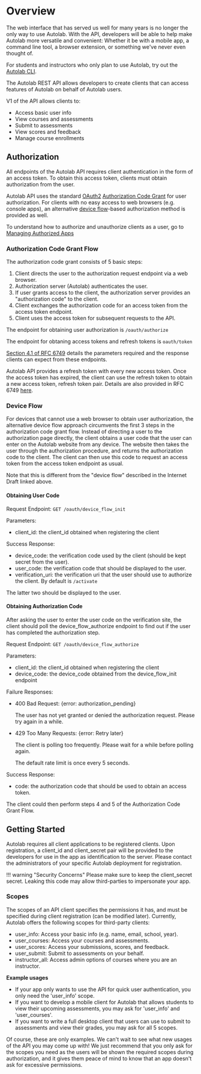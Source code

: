 # Overview

The web interface that has served us well for many years is no longer the only way to use Autolab. With the API, developers will be able to help make Autolab more versatile and convenient: Whether it be with a mobile app, a command line tool, a browser extension, or something we've never even thought of.

For students and instructors who only plan to use Autolab, try out the [Autolab CLI](/docs/command-line-interface/).

The Autolab REST API allows developers to create clients that can access features of Autolab on behalf of Autolab users.

V1 of the API allows clients to:

-   Access basic user info
-   View courses and assessments
-   Submit to assessments
-   View scores and feedback
-   Manage course enrollments

## Authorization

All endpoints of the Autolab API requires client authentication in the form of an access token. To obtain this access token, clients must obtain authorization from the user.

Autolab API uses the standard [OAuth2](https://tools.ietf.org/html/rfc6749) [Authorization Code Grant](https://tools.ietf.org/html/rfc6749#section-4.1) for user authorization. For clients with no easy access to web browsers (e.g. console apps), an alternative [device flow](https://tools.ietf.org/html/draft-ietf-oauth-device-flow-07)-based authorization method is provided as well.

To understand how to authorize and unauthorize clients as a user, go to [Managing Authorized Apps](/docs/api-managing-authorized-apps/)

### Authorization Code Grant Flow

The authorization code grant consists of 5 basic steps:

1. Client directs the user to the authorization request endpoint via a web browser.
2. Authorization server (Autolab) authenticates the user.
3. If user grants access to the client, the authorization server provides an "authorization code" to the client.
4. Client exchanges the authorization code for an access token from the access token endpoint.
5. Client uses the access token for subsequent requests to the API.

The endpoint for obtaining user authorization is
`/oauth/authorize`

The endpoint for obtaning access tokens and refresh tokens is
`oauth/token`

[Section 4.1 of RFC 6749](https://tools.ietf.org/html/rfc6749#section-4.1) details the parameters required and the response clients can expect from these endpoints.

Autolab API provides a refresh token with every new access token. Once the access token has expired, the client can use the refresh token to obtain a new access token, refresh token pair. Details are also provided in RFC 6749 [here](https://tools.ietf.org/html/rfc6749#section-6).

### Device Flow

For devices that cannot use a web browser to obtain user authorization, the alternative device flow approach circumvents the first 3 steps in the authorization code grant flow. Instead of directing a user to the authorization page directly, the client obtains a user code that the user can enter on the Autolab website from any device. The website then takes the user through the authorization procedure, and returns the authorization code to the client. The client can then use this code to request an access token from the access token endpoint as usual.

Note that this is different from the "device flow" described in the Internet Draft linked above.

#### Obtaining User Code

Request Endpoint: `GET /oauth/device_flow_init`

Parameters:

-   client_id: the client_id obtained when registering the client

Success Response:

-   device_code: the verification code used by the client (should be kept secret from the user).
-   user_code: the verification code that should be displayed to the user.
-   verification_uri: the verification uri that the user should use to authorize the client. By default is `/activate`

The latter two should be displayed to the user.

#### Obtaining Authorization Code

After asking the user to enter the user code on the verification site, the client should poll the device_flow_authorize endpoint to find out if the user has completed the authorization step.

Request Endpoint: `GET /oauth/device_flow_authorize`

Parameters:

-   client_id: the client_id obtained when registering the client
-   device_code: the device_code obtained from the device_flow_init endpoint

Failure Responses:

-   400 Bad Request: {error: authorization_pending}

    The user has not yet granted or denied the authorization request. Please try again in a while.

-   429 Too Many Requests: {error: Retry later}

    The client is polling too frequently. Please wait for a while before polling again.

    The default rate limit is once every 5 seconds.

Success Response:

-   code: the authorization code that should be used to obtain an access token.

The client could then perform steps 4 and 5 of the Authorization Code Grant Flow.

## Getting Started

Autolab requires all client applications to be registered clients. Upon registration, a client_id and client_secret pair will be provided to the developers for use in the app as identification to the server. Please contact the administrators of your specific Autolab deployment for registration.

!!! warning "Security Concerns"
    Please make sure to keep the client_secret secret. Leaking this code may allow third-parties to impersonate your app.

### Scopes

The scopes of an API client specifies the permissions it has, and must be specified during client registration (can be modified later). Currently, Autolab offers the following scopes for third-party clients:

-   user_info: Access your basic info (e.g. name, email, school, year).
-   user_courses: Access your courses and assessments.
-   user_scores: Access your submissions, scores, and feedback.
-   user_submit: Submit to assessments on your behalf.
-   instructor_all: Access admin options of courses where you are an instructor.

**Example usages**

-   If your app only wants to use the API for quick user authentication, you only need the 'user_info' scope.
-   If you want to develop a mobile client for Autolab that allows students to view their upcoming assessments, you may ask for 'user_info' and 'user_courses'.
-   If you want to write a full desktop client that users can use to submit to assessments and view their grades, you may ask for all 5 scopes.

Of course, these are only examples. We can't wait to see what new usages of the API you may come up with! We just recommend that you only ask for the scopes you need as the users will be shown the required scopes during authorization, and it gives them peace of mind to know that an app doesn't ask for excessive permissions.
